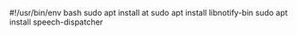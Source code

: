 #!/usr/bin/env bash
sudo apt install at
sudo apt install libnotify-bin
sudo apt install speech-dispatcher